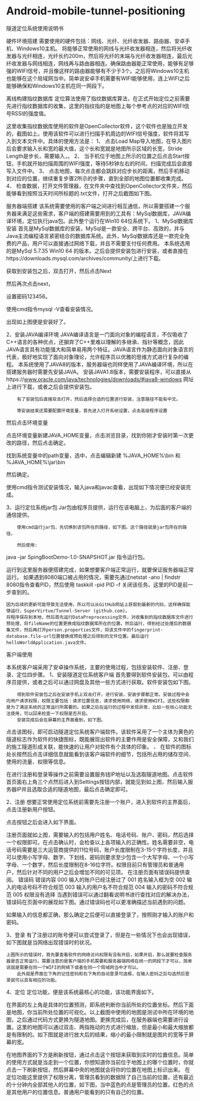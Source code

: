 # Android-mobile-tunnel-positioning
 
隧道定位系统使用说明书


硬件环境搭建
	需要使用的硬件包括：网线、光纤、光纤收发器、路由器、安卓手机、Windows10主机。
将能够正常使用的网线与光纤收发器相连，然后将光纤收发器与光纤相连，光纤长约200m，然后将光纤的末端与光纤收发器相连，最后光纤收发器与网线相连，网线再与路由器相连。确保路由器能正常使用，能够有足够强的WIFI信号，并且像这样的路由器能够有不少于3个。之后将Windows10主机也能够在这个局域网当中。简单说安卓手机需要有WIFI能够使用，连上WIFI之后能够确保和Windows10主机在同一网段下。

离线构建指纹数据库
定位算法使用了指纹数据库算法，在正式开始定位之前需要先进行指纹数据库的收集，这里的指纹指的是地图上每个参考点的对应的WIFI信号RSSI的强度值。
 
这里收集指纹数据库使用的软件是OpenCollector软件，这个软件也是独立开发的，截图如上。使用该软件可以进行扫描手机周边的WIFI信号强度，软件将其写入到文本文件中。具体的使用方法是：
1、	点击Load Map导入地图，在导入图片后会要求输入长和宽的最大值，这个长和宽就是地图所示区域的长宽，Stride Length是步长，需要输入，。
2、	当手机位于地图上所示的位置之后点击Start按钮，手机就开始扫描周围的WIFI强度，等待5秒钟左右的时间，扫描完成后会直接写入文件中。
3、	点击地图，每次点击都会跳跃对应步长的距离，然后手机移动到对应的位置，继续重复步骤2所示的步骤，直到全部的地图位置都收集完成。
4、	检查数据，打开文件管理器，在文件夹中查找到OpenCollector文件夹，然后能够看到按照当天时间所标题的.txt文件，打开之后截图如下图。

 
服务器端搭建
该系统需要使用的客户端之间进行相互通信，所以需要搭建一个服务器来满足这些需求，客户端的搭建需要用到的工具有：MySql数据库，JAVA编译环境，定位执行java包。此外整个运行在Win10 64位系统下。
1、MySql数据库安装
首先是MySql数据库的安装，MySql是一款安全、跨平台、高效的，并与Java主流编程语言紧密结合的数据库系统。此外，MySql数据库还是一款完全免费的产品，用户可以直接通过网络下载，并且不需要支付任何费用。
本系统选用的是MySql 5.7.35 Win10 64 的版本。之后会提供安装包进行安装，或者直接在https://downloads.mysql.com/archives/community/上进行下载。
 
获取到安装包之后，双击打开，然后点击Next
 
然后再次点击next，
 
设置密码123456。
 
使用cmd指令mysql -V查看安装情况。
 
出现如上图便是安装好了。

2、安装JAVA编译环境
		JAVA编译语言是一门面向对象的编程语言，不仅吸收了C++语言的各种优点，还摒弃了C++里难以理解的多继承、指针等概念，因此JAVA语言具有功能强大和简单易用两个特征。JAVA语言作为静态面向对象语言的代表，极好地实现了面向对象理论，允许程序员以优雅的思维方式进行复杂的编程。
		本系统使用了JAVA8的版本，服务器端也同样使用了JAVA编译环境，所以在搭建服务器时需要先安装JAVA。
		安装JAVA1.8版本，需要安装程序，可以直接从https://www.oracle.com/java/technologies/downloads/#java8-windows 网址上进行下载，或者之后会提供安装包。
 
		有了安装包后直接双击打开，然后选择合适的位置进行安装，注意路径不能有中文。
 
		等安装结束还需要配置环境变量，首先进入打开系统设置，点击高级程序设置
 
然后点击环境变量
 
点击环境变量新建JAVA_HOME变量，点击浏览目录，找到你刚才安装时第一次更改的路径，然后点击确定。
 

 


找到系统变量中的path变量，选中，点击编辑新建
%JAVA_HOME%\bin   和  %JAVA_HOME%\jar\bin
 
然后确定。

 
使用cmd指令测试安装情况，输入java和javac查看，出现如下情况便已经安装完成。
 
 


3、运行定位系统jar包
		Jar包由程序员提供，运行在该电脑上，为后面的客户端的通信提供。
 
		使用cmd运行jar包，先切换到该包所在的路径，如下图。这个路径就是jar包所在的路径。
 
		然后使用:
java -jar SpingBootDemo-1.0-SNAPSHOT.jar 指令运行包。
 
运行到这里服务器便搭建完成，如果想要客户端正常运行，就要保证服务器端正常运行。
		如果遇到8080端口被占用的情况，需要先通过netstat -ano | findstr 8080指令查看PID，然后使用
taskkill -pid PID –f  关闭该任务。这里的PID是前一步查到的。

	因为后续的更新可能导致无法使用，所以可以从GitHub网站上获取到最新的代码，这样确保能够运行，SuperVirtue/Tunnel-Server (github.com)。
	将程序保存到本地，然后首先运行DataPreprocessing文件，对收集到的指纹数据库文件进行预处理，将fileName的位置更换成指纹数据库所在的位置。然后运行，得到经过处理后的数据集文件，然后再打开person.properties文件，将该文件中的fingerprint-database.file-url位置替换成预处理之后得到的文件位置。最后运行helloWorldApplication.java文件。

客户端使用
		
本系统客户端采用了安卓操作系统，主要的使用过程，包括安装软件、注册、登录、定位四步骤。
1、安装隧道定位系统客户端
		首先要得到软件安装包，可以由程序员提供，或者之后可以通过网盘及其他一些方式进行获取。软件安装包如下图。
 
		得到软件安装包之后在安装手机上双击打开，进行安装，安装步骤都正常。安装过程中会向用户请求权限，权限主要包括：请求位置信息，请求使用网络，请求使用WIFI。这些权限都是为了满足系统的正常运行所需要的。如果之后在运行的过程中发现异常，比如一些核心功能无法使用，可以回来检查一下权限是否开启。
		安装完成后会在屏幕的主界面看到，如下图。
 

点击该图标，即可启动隧道定位系统客户端软件。该软件采用了一个主体为黄色的隧道标志作为软件的快捷图标，既能展现出软件的主要作用是安全保障，又和我们的施工隧道形成关联，能快速的让用户对软件有个具体的印象。
、 
	在软件的图标处长按然后点击详细信息就能看到该客户端软件的细节，包括所占用的储存空间、使用的流量、权限等信息。

 
在进行注册和登录等操作之前需要设置服务钱IP地址以及选取隧道地图。点击软件首页面右上角三个点然后进入到Settings按钮内部，就能见到如上图，然后输入服务器IP并且选取合适的隧道地图，最后点击确定即可。

2、注册
		想要正常使用定位系统前需要先注册一个账户，进入到软件的主界面后，点击注册新用户按钮。
 
点击按钮之后会进入如下界面。
 
注册页面就如上图，需要输入的包括用户姓名、电话号码、账户、密码，然后选择一个权限即可。在点击确认时，会检查以上各项输入的正确性。姓名需要非空，电话号码需要是三大运营商提供的11位号码，账户长度限制在3-15个字符长度，并且可以使用小写字母、数字、下划线，密码则要求至少包含一个大写字母、一个小写字母、一个数字，然后长度限制在8-16位字符。权限目前只有管理员和普通用户，然后针对不同的用户之后会增加不同的可见项。
在注册页面有错误码提供查阅。
错误码	错误内容
000	输入的账户已经注册过了
001	姓名输入框为空
002	输入的电话号码不符合规范
003	输入的用户名不符合规范
004	输入的密码不符合规范
005	权限没有选择
当遇到错误可以通过翻看说明书进行查找对应的解决办法，错误码在页面中的展现如下图。通过错误码也可以更准确描述当前遇到的问题。
 
如果输入的信息都正确，那么确定之后便可以直接登录了，按照刚才输入的账户和密码。

3、登录
		有了注册过的账号便可以尝试登录了，但是在一些情况下也会出现错误，如下图就是当网络出现错误时的状况。
 
    上图所示的错误时，首先要查看软件的网络访问权限有没有开启，如果开启，那么就要检查服务器是否正常运行。需要注意的是客户端的手机需要和服务器端网络在统一的网段下才可以，简单说就是需要在同一个WIFI的网络下或者在同一个局域网当中才可以。
		此外就是界面左下角的记住密码和右下角的自动登录可选框，在输入密码之后勾选然后登录就可以具有相应的功能。
4、定位
		定位功能，便是该系统最核心的功能，该功能界面如下。
 
在界面的左上角是具体的位置预测，即系统判断你当前所处的位置坐标。然后下面是地图，你当前所处位置的可视化。以上截图中使用的地图是测试中所在环境的地图，之后通过代码方式更换为隧道地图。更换完成后，在服务器端也需要进行设置。这里的地图可以通过双击、两指拖动的方式进行缩放，但是最小和最大缩放都是有限制的。如下图就是进行放大后的结果，缩小的最小限制就是图片的宽等于屏幕的宽。
 
在地图界面的下方是刷新按钮，通过点击这个按钮来获取到实时的位置信息。简单的使用方式就是当走到一个位置，你想知道你当前位于地图上的哪个位置时，你就点击一下刷新按钮，然后屏幕中央的地图就会将你的位置在地图上标识出来。
在定位功能这里提供了权限分离，管理员看到的数据除了自己当前的位置，还有最近的十分钟内全部其他人的位置，如下图，当中蓝色的点是管理员的位置，红色的点是其他用户的位置信息。普通用户能看到的只有自己的位置。		
 



